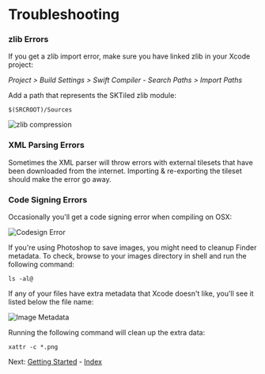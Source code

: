 # Troubleshooting

### zlib Errors

If you get a zlib import error, make sure you have linked zlib in your Xcode project:


*Project > Build Settings > Swift Compiler - Search Paths > Import Paths*

Add a path that represents the SKTiled zlib module:

`$(SRCROOT)/Sources`


![zlib compression](https://raw.githubusercontent.com/mfessenden/SKTiled/iOS10/docs/Images/zlib_linking.png)


### XML Parsing Errors

Sometimes the XML parser will throw errors with external tilesets that have been downloaded from the internet. Importing & re-exporting the tileset should make the error go away.


### Code Signing Errors

Occasionally you'll get a code signing error when compiling on OSX:

![Codesign Error](https://raw.githubusercontent.com/mfessenden/SKTiled/iOS10/docs/Images/codesign-error.png)

If you're using Photoshop to save images, you might need to cleanup Finder metadata. To check, browse to your images directory in shell and run the following command:
 
    ls -al@

If any of your files have extra metadata that Xcode doesn't like, you'll see it listed below the file name:

![Image Metadata](https://raw.githubusercontent.com/mfessenden/SKTiled/iOS10/docs/Images/xattr-cleanup.png)

Running the following command will clean up the extra data:

    xattr -c *.png



Next: [Getting Started](getting-started.html) - [Index](Tutorial.html)
